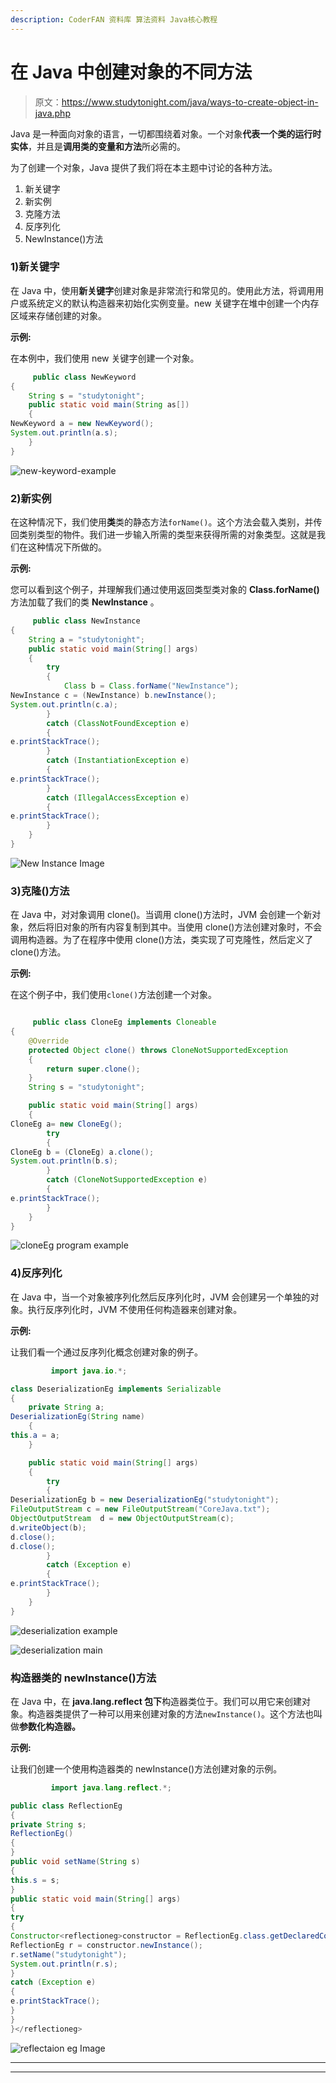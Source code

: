 ```yaml
---
description: CoderFAN 资料库 算法资料 Java核心教程
---
```


# 在 Java 中创建对象的不同方法

> 原文：<https://www.studytonight.com/java/ways-to-create-object-in-java.php>

Java 是一种面向对象的语言，一切都围绕着对象。一个对象**代表一个类的运行时实体**，并且是**调用类的变量和方法**所必需的。

为了创建一个对象，Java 提供了我们将在本主题中讨论的各种方法。

1.  新关键字
2.  新实例
3.  克隆方法
4.  反序列化
5.  NewInstance()方法

### 1)新关键字

在 Java 中，使用**新关键字**创建对象是非常流行和常见的。使用此方法，将调用用户或系统定义的默认构造器来初始化实例变量。new 关键字在堆中创建一个内存区域来存储创建的对象。

**示例:**

在本例中，我们使用 new 关键字创建一个对象。

```java
	 public class NewKeyword
{ 
    String s = "studytonight"; 
    public static void main(String as[])  
    { 
NewKeyword a = new NewKeyword(); 
System.out.println(a.s); 
    } 
} 
```

![new-keyword-example](img/6556dd443538e134b949a4c1edfdaf8e.png)

### 2)新实例

在这种情况下，我们使用**类**类的静态方法`forName()`。这个方法会载入类别，并传回类别类型的物件。我们进一步输入所需的类型来获得所需的对象类型。这就是我们在这种情况下所做的。

**示例:**

您可以看到这个例子，并理解我们通过使用返回类型类对象的 **Class.forName()** 方法加载了我们的类 **NewInstance** 。

```java
	 public class NewInstance
{ 
    String a = "studytonight"; 
    public static void main(String[] args) 
    { 
        try
        { 
            Class b = Class.forName("NewInstance"); 
NewInstance c = (NewInstance) b.newInstance(); 
System.out.println(c.a); 
        } 
        catch (ClassNotFoundException e) 
        { 
e.printStackTrace(); 
        } 
        catch (InstantiationException e) 
        { 
e.printStackTrace(); 
        } 
        catch (IllegalAccessException e) 
        { 
e.printStackTrace(); 
        } 
    } 
} 

```

![New Instance Image](img/4d5876b904b5c8665438e7086b048c0f.png)

### 3)克隆()方法

在 Java 中，对对象调用 clone()。当调用 clone()方法时，JVM 会创建一个新对象，然后将旧对象的所有内容复制到其中。当使用 clone()方法创建对象时，不会调用构造器。为了在程序中使用 clone()方法，类实现了可克隆性，然后定义了 clone()方法。

**示例:**

在这个例子中，我们使用`clone()`方法创建一个对象。

```java

	 public class CloneEg implements Cloneable
{ 
    @Override
    protected Object clone() throws CloneNotSupportedException
    { 
        return super.clone(); 
    } 
    String s = "studytonight"; 

    public static void main(String[] args) 
    { 
CloneEg a= new CloneEg(); 
        try
        { 
CloneEg b = (CloneEg) a.clone(); 
System.out.println(b.s); 
        } 
        catch (CloneNotSupportedException e) 
        { 
e.printStackTrace(); 
        } 
    } 
} 
```

![cloneEg program example](img/3a30e22cbeea678a61497e85d41b4ebd.png)

### 4)反序列化

在 Java 中，当一个对象被序列化然后反序列化时，JVM 会创建另一个单独的对象。执行反序列化时，JVM 不使用任何构造器来创建对象。

**示例:**

让我们看一个通过反序列化概念创建对象的例子。

```java
		 import java.io.*; 

class DeserializationEg implements Serializable 
{ 
    private String a; 
DeserializationEg(String name) 
    { 
this.a = a; 
    } 

    public static void main(String[] args) 
    { 
        try
        { 
DeserializationEg b = new DeserializationEg("studytonight"); 
FileOutputStream c = new FileOutputStream("CoreJava.txt"); 
ObjectOutputStream  d = new ObjectOutputStream(c); 
d.writeObject(b); 
d.close(); 
d.close(); 
        } 
        catch (Exception e) 
        { 
e.printStackTrace(); 
        } 
    } 
} 

```

![deserialization example](img/ec9d9bdc6011fce84fa3d10201a0e255.png)

![deserialization main ](img/c24d4cbc855dd46877eeb759c7f36d2f.png)

### 构造器类的 newInstance()方法

在 Java 中，在 **java.lang.reflect 包下**构造器类位于。我们可以用它来创建对象。构造器类提供了一种可以用来创建对象的方法`newInstance()`。这个方法也叫做**参数化构造器。**

**示例:**

让我们创建一个使用构造器类的 newInstance()方法创建对象的示例。

```java
		 import java.lang.reflect.*;

public class ReflectionEg
{
private String s;
ReflectionEg()
{
}
public void setName(String s)
{
this.s = s;
}
public static void main(String[] args)
{
try
{
Constructor<reflectioneg>constructor = ReflectionEg.class.getDeclaredConstructor();
ReflectionEg r = constructor.newInstance();
r.setName("studytonight");
System.out.println(r.s);
}
catch (Exception e)
{
e.printStackTrace();
}
}
}</reflectioneg> 

```

![reflectaion eg Image](img/549514fd47cb7c6c53ac3fbd009a39b9.png)

* * *

* * *